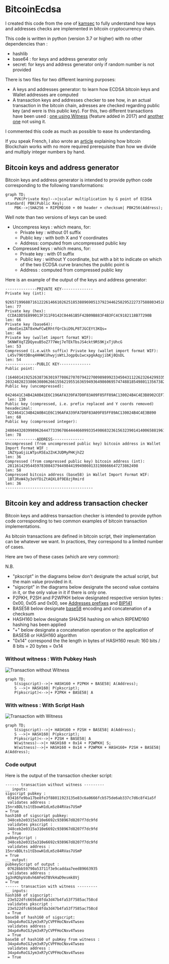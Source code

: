 # BitcoinEcdsa

I created this code from the one of [kamsec](https://github.com/kamsec/simple-btc-address) to fully understand how keys and addresses checks are implemented in bitcoin cryptocurrency chain.

This code is written in python (version 3.7 or higher) with no other dependencies than :
  * hashlib
  * base64 : for keys and address generator only 
  * secret: for keys and address generator only if random number is not provided 

There is two files for two different learning purposes:
  * A keys and addresses generator: to learn how ECDSA bitcoin keys and Wallet addresses are computed 
  * A transaction keys and addresses checker to see how, in an actual transaction in the bitcoin chain, adresses are checked regarding public key (and were is this public key). For this, two different transactions have been used : [one using Witness](https://www.blockchain.com/btc/tx/01e7c525a5759cde1d04d2e9a363424053ace3ff1d2dde9cd1b368493254bd0d) (feature added in 2017) and [another one](https://www.blockchain.com/btc/tx/56beef8afe5a4b5b41225211e62c3e7bce5747c4c8dcdd982173e8496687794b) not using it.

I commented this code as much as possible to ease its understanding.

If you speak French, I also wrote an [article](https://olivierrt.wordpress.com/2022/06/04/comprendre-le-fonctionnement-des-blockchaines-et-des-crypto-monnaies-comme-le-bitcoin/) explaining how bitcoin Blockchain works with no more required prerequisite than how we divide and multiply integer numbers by hand.

## Bitcoin keys and address generator 

Bitcoin keys and address generator is intended to provide python code corresponding to the following transformations:

```mermaid
graph TD;
    PVK(Private Key)-->|scalar multiplication by G point of ECDSA standard| PBK(Public Key);
    PBK-->|SHA256 + RIPEMD160 + 00 header + checksum| PBK256(Address);
```

Well note than two versions of keys can be used:
  * Uncompress keys : which means, for:
    * Private key : without 01 suffix
    * Public key : with both X and Y coordinates
    * Address:  computed from uncompressed public key
  * Compressed keys : which means, for:
    * Private key : with 01 suffix
    * Public key : wiithout Y coordinate, but with a bit to indicate on which of the two ECDSA curve branches the public point is
    * Address : computed from compressed public key  

Here is an example of the output of the keys and address generator:

```
--------------PRIVATE KEY--------------
Private key (int):
 92657199688716122261466102625185388969051379234462582952227375888034518477067
len: 77
Private key (hex):
 CCDA1DD5E899013F311F0142C04461B5F42B09B883F4B3FC4C9182118B77290B
len: 66
Private key (base64):
 zNod1eiZAT8xHwFCwERhtfQrCbiD9LP8TJGCEYt3KQs=
len: 46
Private key (wallet import format WIF):
 5KNWFXqTZDQyeuB5oZ777Wej7eTEkTbsJS4ckt9RS9KjxTjUhcG
len: 53
Compressed (i.e.with suffix) Private key (wallet import format WIF):
 L45v796tDBnq4HHWCUhwyjsWtLJogpQu1wcxpgkAqyjibKj8QsDL
len: 54
--------------PUBLIC KEY--------------
Public point:
 (16460141925263873630197708627070794227009898992334504311226232642993352063120, 20324828233806308062661556219551636594936498606957474881854980113567382133088)
Public key (uncompressed):
 0424641C34B42A0B41E6C196AFA339FA7D0F83A09F85FF89AC130024B4C4E3B8902CEF71F2F70A0E0584D4DB4DAEEF6655A96BFEF0BBB2C6C7BAC3C67F2D925960
 len: 130
Public key (compressed, i.e. prefix replaced and Y coords removed) hexadecimal:
 0224641C34B42A0B41E6C196AFA339FA7D0F83A09F85FF89AC130024B4C4E3B890
len: 68
Public key (compressed integer):
 248044320399896264477339678644446609933549868323615632390141400658819611342992
len: 78
--------------ADDRESS--------------
Uncompressed (from uncompressed public key) bitcoin address in Wallet Import Format WIF :
 1NZYpaGjiLWTpsR5Ea2ZnKJUDMyPHKjhZ2
len: 36
Compressed (from compressed public key) bitcoin address (int):
 2811614295445978308437944984419949860133198666647273862498
len: 58
Compressed bitcoin address (base58) in Wallet Import Format WIF:
 1BTJRxW43y3oVfDiZtAQXL8f9E8zjRmird
len: 36
---------------------------------------
```

## Bitcoin key and address transaction checker 

Bitcoin keys and address transaction checker is intended to provide python code corresponding to two common examples of bitcoin transaction implementations.

As bitcoin transactions are defined in bitcoin script, their implementation can be whatever we want. In practices, they correspond to a limited number of cases. 

Here are two of these cases (which are very common):

N.B.
  * "pkscript" in the diagrams below don't designate the actual script, but the main value provided in it.
  * "sigscript" in the diagrams below designate the second value contains in it, or the only value in it if there is only one.
  * P2PKH, P2SH and P2WPKH below designated respective version bytes : 0x00, 0x05 and 0x00, see [Addresses prefixes](https://en.bitcoin.it/wiki/List_of_address_prefixes) and [BIP141](https://en.bitcoin.it/wiki/BIP_0141)
  * BASE58 below designate [base58](https://en.bitcoin.it/wiki/base58_encoding) encoding and concatenation of a checksum
  * HASH160 below designate SHA256 hashing on which RIPEMD160 hashing has been applied 
  * "+" below designate a concatenation operation or the application of BASE58 or HASH160 algorithm
  * "0x14" correspond the the length in bytes of HASH160 result: 160 bits / 8 bits = 20 bytes = 0x14

### Without witness : With Pubkey Hash

![Transaction without Witness](transactionWithoutWitness.png)

```mermaid
graph TD;
    S(sigscript)-->|+ HASH160 + P2PKH + BASE58| A(Address);
    S -->|+ HASH160| P(pkscript);
    P(pkscript)<-->|+ P2PKH + BASE58| A
```

### With witness : With Script Hash

![Transaction with Witness](transactionWithWitness.png)

```mermaid
graph TD;
    S(sigscript)-->|+ HASH160 + P2SH + BASE58| A(Address);
    S -->|+ HASH160| P(pkscript);
    P(pkscript)<-->|+ P2SH + BASE58| A
    W(witness)-->|+ HASH160 + 0x14 + P2WPKH| S;
    W(witness)-->|+ HASH160 + 0x14 + P2WPKH + HASH160+ P2SH + BASE58| A(Address);
```

### Code output 

Here is the output of the transaction checker script:

```
------ transaction without witness ---------
__ inputs:
sigscript pubkey :
 03416fe9ba17be8fe3f88011923135e83c6a0666fcb575de6ab337c7d6c8f41a5f
 validates address :
15nrxBDLts1tEbowH1dLm5z84RVas7USmP
= True
hash160 of sigscript pubkey:
 348ceb2e0315a310e6692c938967d8207f7dc9fd
 validates pkscript :
 348ceb2e0315a310e6692c938967d8207f7dc9fd
 = True
pubkeyScript :
 348ceb2e0315a310e6692c938967d8207f7dc9fd
 validates address :
15nrxBDLts1tEbowH1dLm5z84RVas7USmP
= True
__ output:
pubkeyScript of output :
 07628bb59790a53711f3e9caddaa7eed89663935
 validates address :
1g3nRQhpVo8vh6AFeGTBVkHaD9esmk8Vj
= True
------ transaction with witness ---------
__ inputs:
hash160 of sigscript:
 23e522dfc6656a8fda3d47b4fa53f7585ac758cd
 validates pkscript :
 23e522dfc6656a8fda3d47b4fa53f7585ac758cd
 = True
base58 of hash160 of sigscript:
 34xp4vRoCGJym3xR7yCVPFHoCNxv4Twseo
 validates address :
 34xp4vRoCGJym3xR7yCVPFHoCNxv4Twseo
 = True
base58 of hash160 of pubKey from witness :
 34xp4vRoCGJym3xR7yCVPFHoCNxv4Twseo
 validates address :
 34xp4vRoCGJym3xR7yCVPFHoCNxv4Twseo
 = True
```
